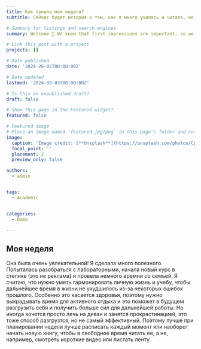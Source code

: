 ```yaml
---
title: Как прошла моя неделя?
subtitle: Сейчас будет история о том, как я много училась и читала, но хотелось бы еще и отдохнуть и привести мысли в порядок. 

# Summary for listings and search engines
summary: Welcome 👋 We know that first impressions are important, so we've populated your new site with some initial content to help you get familiar with everything in no time.

# Link this post with a project
projects: []

# Date published
date: '2024-26-02T00:00:00Z'

# Date updated
lastmod: '2024-03-03T00:00:00Z'

# Is this an unpublished draft?
draft: false

# Show this page in the Featured widget?
featured: false

# Featured image
# Place an image named `featured.jpg/png` in this page's folder and customize its options here.
image:
  caption: 'Image credit: [**Unsplash**](https://unsplash.com/photos/CpkOjOcXdUY)'
  focal_point: ''
  placement: 2
  preview_only: false

authors:
  - admin


tags:
  - Academic


categories:
  - Demo

---
```







## Моя неделя

Она была очень увлекательной! Я сделала много полезного. Попыталась разобраться с лабораторными, начала новый курс в степике (это не реклама) и провела немного времни со семьей. Я считаю, что нужно уметь гармонировать личную жизнь и учебу, чтобы дальнейшее время в жизни не ухудшилось из-за  некоторых ошибок прошлого. Особенно это касается здоровья, поэтому нужно выкрадывать время для активного отдыха и это поможет в будущем разгрузить себя и получить больше сил для дальнейшей работы. Но иногда хочется просто лечь на диван и занятся прокрастинацией, это тоже способ разгрузтся, но не самый эффективный. Поэтому лучше при планировании недели лучше расписать каждый момент или наоборот начать новую книгу, чтобы в свободное время читать ее, а не, например, смотреть короткие видео или листать ленту. 




